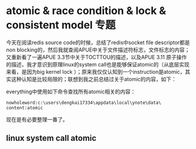 # atomic & race condition & lock & consistent model 专题
今天在阅读redis source code的时候，总结了redis中socket file descriptor都是non blocking的，然后我就查阅APUE中关于文件描述符标志，文件标志的内容；又重新看了一遍APUE 3.3节中关于TOCTTOU的描述，以及APUE 3.11 原子操作的描述，我才意识到原理linux的system call也是能够保证atomic的（从底层实现来看，是因为big kernel lock ）；原来我仅仅认知到一个instruction是atomic，其实这种认知是比较局限的；联想到我之前总结过关于atomic的内容，如下：

everything中使用如下命令查找所有atomic相关的内容：
```
nowholeword:c:\users\dengkai17334\appdata\local\ynote\data\ content:atomic 
```

现在是有必要整理一番了。



## linux system call atomic

